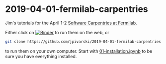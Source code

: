 # 2019-04-01-fermilab-carpentries

Jim's tutorials for the April 1-2 [Software Carpentries at Fermilab](https://davidyakobovitch.github.io/2019-04-01_fnal).

Either click on [![Binder](https://mybinder.org/badge_logo.svg)](https://mybinder.org/v2/gh/jpivarski/2019-04-01-fermilab-carpentries/0.3?urlpath=lab) to run them on the web, or

```bash
git clone https://github.com/jpivarski/2019-04-01-fermilab-carpentries
```

to run them on your own computer. Start with [01-installation.ipynb](01-installation.ipynb) to be sure you have everything installed.
